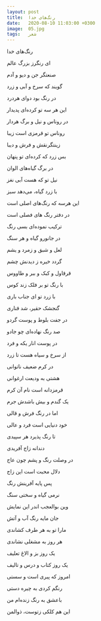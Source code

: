 ```yaml
---
layout: post
title:  رنگ‌های خدا
date:   2020-08-10 11:03:00 +0300
image:  05.jpg
tags:   شعر
---
```

رنگ‌های خدا

ای رنگرز بزرگ عالم

صنعتگر جن و دیو و آدم

گویند که سرخ و آبی و زرد 

در رنگ بود دوای هردرد 

این هر سه تو کرده‌ای پدیدار 

در روناس و نیل و برگ هردار

روناس تو قرمزی است زیبا 

زینتگرنقش و فرش و دیبا

بس زرد که کرده‌ای تو پنهان 

در برگ گیاه‌های الوان

نیل تو که هست آبی نغز 

با زرد گیاه، می‌دهد سبز

این هرسه که رنگ‌های اصلی است 

در دفتر رنگ ‌های فصلی است

ترکیب نموده‌ای بسی رنگ 

در جانورو گیاه و هر سنگ

لعل و شبق و زمرد و یشم 

گردد خیره ز دیدنش چشم

قرقاول و کبک و ببر و طاووس 

با رنگ تو بر فلک زند کوس 

با زرد تو ای جناب باری 

گنجشک حقیر، شد قناری 

در جفت بلوط و پوست گردو 

صد رنگ نهاده‌ای چو جادو

در پوست انار یکه و فرد 

از سرخ و سیاه هست تا زرد 

در کرم ضعیف ناتوانی 

هشتی به ودیعت ارغوانی

قرمزدانه است نام آن کرم 

یک گندم و بیش باشدش جرم

اما در رنگ فرش و قالی 

خود دنیایی است فرد و عالی 

تا رنگ پذیرد هر سپیدی 

دندانه زاج آفریدی 

در وصلت رنگ و پشم چون عاج 

دلال محبت است این زاج

پس پایه آفرینش رنگ 

نرمی گیاه و سختی سنگ 

وین بوالعجب اندر این نمایش 

جان مایه رنگ آب و آتش

مارا تو به هر طرف کشاندی 

هر روز به مشغلی نشاندی 

یک روز بز و الاغ تعلیف 

یک روز کتاب و درس و تالیف

امروز که پیری است و سستی 

رنگم کردی به چیره دستی 

باعشق به رنگ زنده‌ام من

این هم کلکی زتوست، ذوالمن

